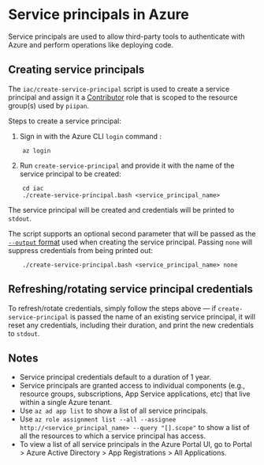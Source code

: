 # Service principals in Azure

Service principals are used to allow third-party tools to authenticate with Azure and perform operations like deploying code.

## Creating service principals

The `iac/create-service-principal` script is used to create a service principal and assign it a [Contributor](https://docs.microsoft.com/en-us/azure/role-based-access-control/built-in-roles#contributor) role that is scoped to the resource group(s) used by `piipan`.

Steps to create a service principal:
1. Sign in with the Azure CLI `login` command :
```
    az login
```
2. Run `create-service-principal` and provide it with the name of the service principal to be created:
```
    cd iac
    ./create-service-principal.bash <service_principal_name>
```

The service principal will be created and credentials will be printed to `stdout`.

The script supports an optional second parameter that will be passed as the [`--output` format](https://docs.microsoft.com/en-us/cli/azure/format-output-azure-cli) used when creating the service principal. Passing `none` will suppress credentials from being printed out:

```
    ./create-service-principal.bash <service_principal_name> none
```

## Refreshing/rotating service principal credentials

To refresh/rotate credentials, simply follow the steps above — if `create-service-principal` is passed the name of an existing service principal, it will reset any credentials, including their duration, and print the new credentials to `stdout`.

## Notes
- Service principal credentials default to a duration of 1 year.
- Service principals are granted access to individual components (e.g., resource groups, subscriptions, App Service applications, etc) that live within a single Azure tenant.
- Use `az ad app list` to show a list of all service principals.
- Use `az role assignment list --all --assignee http://<service_principal_name> --query "[].scope"` to show a list of all the resources to which a service principal has access.
- To view a list of all service principals in the Azure Portal UI, go to Portal > Azure Active Directory > App Registrations > All Applications.